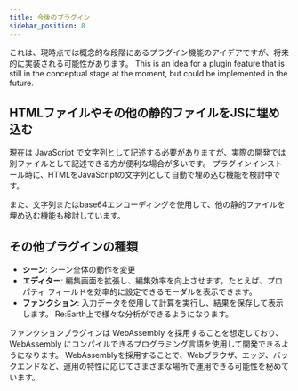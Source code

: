 ```yaml
---
title: 今後のプラグイン
sidebar_position: 8
---
```


これは、現時点では概念的な段階にあるプラグイン機能のアイデアですが、将来的に実装される可能性があります。
This is an idea for a plugin feature that is still in the conceptual stage at the moment, but could be implemented in the future.

## HTMLファイルやその他の静的ファイルをJSに埋め込む

現在は JavaScript で文字列として記述する必要がありますが、実際の開発では別ファイルとして記述できる方が便利な場合が多いです。
プラグインインストール時に、HTMLをJavaScriptの文字列として自動で埋め込む機能を検討中です。

また、文字列またはbase64エンコーディングを使用して、他の静的ファイルを埋め込む機能も検討しています。

## その他プラグインの種類

- **シーン**: シーン全体の動作を変更
- **エディター**: 編集画面を拡張し、編集効率を向上させます。たとえば、プロパティ フィールドを効率的に設定できるモーダルを表示できます。
- **ファンクション**: 入力データを使用して計算を実行し、結果を保存して表示します。 Re:Earth上で様々な分析ができるようになります。

ファンクションプラグインは WebAssembly を採用することを想定しており、WebAssembly にコンパイルできるプログラミング言語を使用して開発できるようになります。
WebAssemblyを採用することで、Webブラウザ、エッジ、バックエンドなど、運用の特性に応じてさまざまな場所で運用できる可能性を秘めています。
